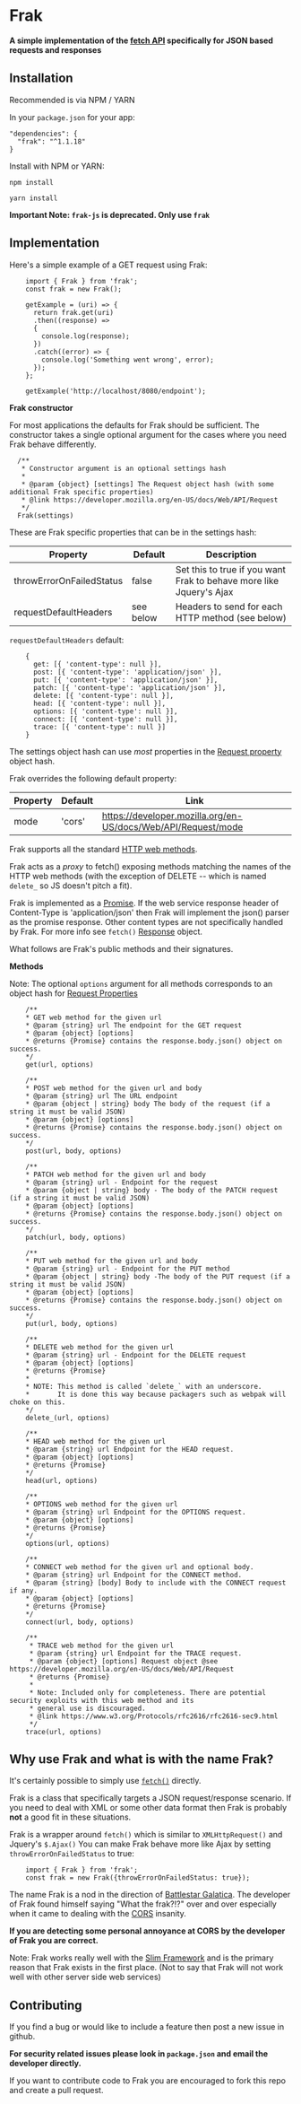 # Frak

__A simple implementation of the [fetch API](https://developer.mozilla.org/en-US/docs/Web/API/Fetch_API) specifically for JSON based requests and responses__

## Installation 

Recommended is via NPM / YARN

In your `package.json` for your app:

    "dependencies": {
      "frak": "^1.1.18"
    }

Install with NPM or YARN:

    npm install
    
    yarn install

**Important Note: `frak-js` is deprecated. Only use `frak`**

## Implementation

Here's a simple example of a GET request using Frak:

```ecmascript 6
    import { Frak } from 'frak';
    const frak = new Frak();
    
    getExample = (uri) => {
      return frak.get(uri)
      .then((response) =>
      {
        console.log(response);
      })
      .catch((error) => {
        console.log('Something went wrong', error);
      });
    };
    
    getExample('http://localhost/8080/endpoint');
```

**Frak constructor**

For most applications the defaults for Frak should be sufficient.
The constructor takes a single optional argument for the cases where you need Frak behave differently.


```ecmascript 6
  /**
   * Constructor argument is an optional settings hash
   *
   * @param {object} [settings] The Request object hash (with some additional Frak specific properties)
   * @link https://developer.mozilla.org/en-US/docs/Web/API/Request
   */
  Frak(settings)

```

These are Frak specific properties that can be in the settings hash:

| Property                    | Default   | Description                                                                |
| --------                    | -------   | -----------                                                                |
| throwErrorOnFailedStatus    | false     | Set this to true if you want Frak to behave more like Jquery's Ajax        |
| requestDefaultHeaders       | see below | Headers to send for each HTTP method (see below)                           |

`requestDefaultHeaders` default:
```
    {
      get: [{ 'content-type': null }],
      post: [{ 'content-type': 'application/json' }],
      put: [{ 'content-type': 'application/json' }],
      patch: [{ 'content-type': 'application/json' }],
      delete: [{ 'content-type': null }],
      head: [{ 'content-type': null }],
      options: [{ 'content-type': null }],
      connect: [{ 'content-type': null }],
      trace: [{ 'content-type': null }]
    }
```

The settings object hash can use _most_ properties in the
[Request property](https://developer.mozilla.org/en-US/docs/Web/API/Request) object hash.

Frak overrides the following default property:

| Property | Default   | Link                                                          |
| -------- | -------   | ----                                                          |
| mode     | 'cors'    | https://developer.mozilla.org/en-US/docs/Web/API/Request/mode |

Frak supports all the standard [HTTP web methods](https://developer.mozilla.org/en-US/docs/Web/HTTP/Methods).

Frak acts as a _proxy_ to fetch() exposing methods matching the names of the HTTP web methods 
(with the exception of DELETE -- which is named `delete_` so JS doesn't pitch a fit).

Frak is implemented as a [Promise](https://developer.mozilla.org/en-US/docs/Web/JavaScript/Guide/Using_promises).
If the web service response header of Content-Type is 'application/json' then Frak will implement the json() parser 
as the promise response. Other content types are not specifically handled by Frak. 
For more info see `fetch()` [Response](https://developer.mozilla.org/en-US/docs/Web/API/Response) object.

What follows are Frak's public methods and their signatures.

**Methods**

Note: The optional `options` argument for all methods corresponds to
      an object hash for [Request Properties](https://developer.mozilla.org/en-US/docs/Web/API/Request)

```ecmascript 6
    /**
    * GET web method for the given url
    * @param {string} url The endpoint for the GET request
    * @param {object} [options] 
    * @returns {Promise} contains the response.body.json() object on success.
    */
    get(url, options)

    /**
    * POST web method for the given url and body
    * @param {string} url The URL endpoint
    * @param {object | string} body The body of the request (if a string it must be valid JSON)
    * @param {object} [options] 
    * @returns {Promise} contains the response.body.json() object on success.
    */
    post(url, body, options)

    /**
    * PATCH web method for the given url and body
    * @param {string} url - Endpoint for the request
    * @param {object | string} body - The body of the PATCH request (if a string it must be valid JSON)
    * @param {object} [options] 
    * @returns {Promise} contains the response.body.json() object on success.
    */
    patch(url, body, options)

    /**
    * PUT web method for the given url and body
    * @param {string} url - Endpoint for the PUT method
    * @param {object | string} body -The body of the PUT request (if a string it must be valid JSON)
    * @param {object} [options] 
    * @returns {Promise} contains the response.body.json() object on success.
    */
    put(url, body, options)

    /**
    * DELETE web method for the given url
    * @param {string} url - Endpoint for the DELETE request
    * @param {object} [options] 
    * @returns {Promise}
    * 
    * NOTE: This method is called `delete_` with an underscore.
    *       It is done this way because packagers such as webpak will choke on this.
    */
    delete_(url, options)

    /**
    * HEAD web method for the given url
    * @param {string} url Endpoint for the HEAD request.
    * @param {object} [options]
    * @returns {Promise}
    */
    head(url, options)

    /**
    * OPTIONS web method for the given url
    * @param {string} url Endpoint for the OPTIONS request.
    * @param {object} [options]
    * @returns {Promise}
    */
    options(url, options)

    /**
    * CONNECT web method for the given url and optional body.
    * @param {string} url Endpoint for the CONNECT method.
    * @param {string} [body] Body to include with the CONNECT request if any.
    * @param {object} [options] 
    * @returns {Promise}
    */
    connect(url, body, options)

    /**
     * TRACE web method for the given url
     * @param {string} url Endpoint for the TRACE request.
     * @param {object} [options] Request object @see https://developer.mozilla.org/en-US/docs/Web/API/Request
     * @returns {Promise}
     * 
     * Note: Included only for completeness. There are potential security exploits with this web method and its
     * general use is discouraged.
     * @link https://www.w3.org/Protocols/rfc2616/rfc2616-sec9.html
     */
    trace(url, options)
```

## Why use Frak and what is with the name Frak?

It's certainly possible to simply use 
[`fetch()`](https://developer.mozilla.org/en-US/docs/Web/API/Fetch_API/Using_Fetch) directly.

Frak is a class that specifically targets a JSON request/response scenario.
If you need to deal with XML or some other data format then Frak is probably **not** a good fit in these situations.

Frak is a wrapper around `fetch()` which is similar to `XMLHttpRequest()` and Jquery's `$.Ajax()`
You can make Frak behave more like Ajax by setting `throwErrorOnFailedStatus` to true:

```ecmascript 6
    import { Frak } from 'frak';
    const frak = new Frak({throwErrorOnFailedStatus: true});
```

The name Frak is a nod in the direction of [Battlestar Galatica](https://en.wikipedia.org/wiki/Frak_(expletive)).
The developer of Frak found himself saying "What the frak?!?" over and over especially when it came to dealing with
the [CORS](https://developer.mozilla.org/en-US/docs/Web/HTTP/CORS) insanity.

__If you are detecting some personal annoyance at CORS by the developer of Frak you are correct.__

Note: Frak works really well with the [Slim Framework](https://www.slimframework.com) and is the primary reason that
      Frak exists in the first place. (Not to say that Frak will not work well with other server side web services)

## Contributing

If you find a bug or would like to include a feature then post a new issue in github.

**For security related issues please look in `package.json` and email the developer directly.**

If you want to contribute code to Frak you are encouraged to fork this repo and create a pull request.
